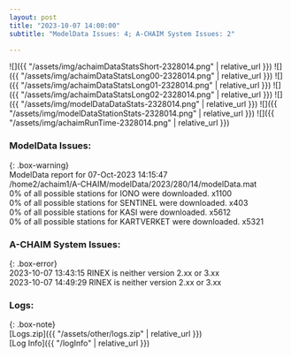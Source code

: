 ```yaml
---
layout: post
title: "2023-10-07 14:00:00"
subtitle: "ModelData Issues: 4; A-CHAIM System Issues: 2"

---
```


![]({{ "/assets/img/achaimDataStatsShort-2328014.png" | relative_url }})
![]({{ "/assets/img/achaimDataStatsLong00-2328014.png" | relative_url }})
![]({{ "/assets/img/achaimDataStatsLong01-2328014.png" | relative_url }})
![]({{ "/assets/img/achaimDataStatsLong02-2328014.png" | relative_url }})
![]({{ "/assets/img/modelDataDataStats-2328014.png" | relative_url }})
![]({{ "/assets/img/modelDataStationStats-2328014.png" | relative_url }})
![]({{ "/assets/img/achaimRunTime-2328014.png" | relative_url }})


### ModelData Issues:  
  
{: .box-warning}  
 ModelData report for 07-Oct-2023 14:15:47   
 /home2/achaim1/A-CHAIM/modelData/2023/280/14/modelData.mat   
 0% of all possible stations for IONO were downloaded. x1100   
 0% of all possible stations for SENTINEL were downloaded. x403   
 0% of all possible stations for KASI were downloaded. x5612   
 0% of all possible stations for KARTVERKET were downloaded. x5321   
  
### A-CHAIM System Issues:  
  
{: .box-error}  
2023-10-07 13:43:15 RINEX is neither version 2.xx or 3.xx  
2023-10-07 14:49:29 RINEX is neither version 2.xx or 3.xx  

### Logs:  
  
{: .box-note}  
[Logs.zip]({{ "/assets/other/logs.zip" | relative_url }})  
[Log Info]({{ "/logInfo" | relative_url }})  
